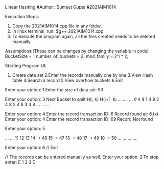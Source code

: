Linear Hashing
#Author : Sumeet Gupta #2021AIM1014

Execution Steps:
1. Copy the 2021AIM1014.cpp file in any folder.
2. In linux terminal, run: $g++ 2021AIM1014.cpp 
3. To execute the program again, all the files created needs to be deleted manually.

Assumptions:(These can be changes by changing the variable in code)
BucketSize = 1
number_of_buckets = 2;
mod_family = 2^i * 2;

Starting Program UI:

1. Create data set 	 2.Enter the records manually one by one 	 3.View Hash table 	 4.Search a record 	 5.View overflow buckets 	 6.Exit

Enter your option: 1
Enter the size of data set: 50

Enter your option: 3
Next Bucket to split 	 H(i, k) 	 H(i+1, k)
...                        ....        ...
0			4			8
1			4			8
2			4			8
2			4			8
3			4			8
...                        ...         ...

Enter your option: 4
Enter the record transaction ID: 6
Record found at: 6.txt
Enter your option: 4
Enter the record transaction ID: 69
Record Not found

Enter your option: 5

... ...
11
12
13
14 -> 46
15 -> 47
16 -> 48
17 -> 49
18 -> 50
...   ...
... ....

Enter your option: 6 // Exit


// The records can be entered manually as well.
Enter your option: 2
To stop enter: E
1
2
3
E 
